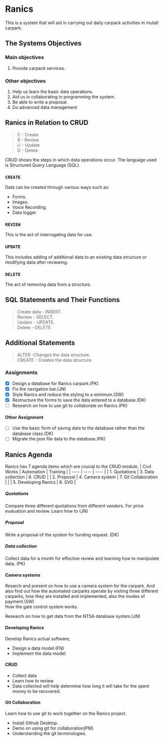 # Ranics

This is a system that will aid in carrying out daily carpack activities in mutall
carpark.

## The Systems Objectives

### Main objectives

1. Provide carpack services.

### Other objectives

1. Help us learn the basic data operations.
2. Aid us in collaborating in programming the system.
3. Be able to write a proposal.
4. Do advanced data management

## Ranics in Relation to CRUD

  > C - Create  
  > R - Review  
  > U - Update  
  > D - Delete  

CRUD shows the steps in which data operations occur. The language used is
Structured Query Language (SQL).

### `CREATE`

 Data can be created through various ways such as:

- Forms.
- Images.
- Voice Recording.
- Data logger.

### `REVIEW`

This is the act of interrogating data for use.

### `UPDATE`

This includes adding of additional data to an existing data structure or
modifying data after reviewing.

### `DELETE`

The act of removing data from a structure.

## SQL Statements and Their Functions

> Create data - INSERT.  
> Review - SELECT.  
> Update - UPDATE.  
> Delete - DELETE.  

## Additional Statements

> ALTER -Changes the data structure.  
> CREATE - Creates the data structure.

### Assignments

- [x] Design a database for Ranics carpark.(PK)
- [x] Fix the navigation bar.(JN)
- [x] Style Ranics and reduce the styling to a minimum.(SW)
- [x] Restructure the forms to save the data entered to a database.(DK)
- [ ] Research on how to use git to collaborate on Ranics.(PK)

#### Other Assignment

- [ ] Use the basic form of saving data to the database rather than the database class.(DK)
- [ ] Migrate the json file data to the database.(PK)

## Ranics Agenda

Ranics has 7 agenda items which are crucial to the CRUD module.
|   Civil Works   |  Automation    | Training     |
| ---- | ---- | ---- |
|  1. Quotations    |  3. Data collection    |  6. CRUD    |
| 2. Proposal     |  4. Camera system    | 7. Git Collaboration    |
|  |   5. Developing Ranics    | 8. SVG |

##### Quotations

Compare three different quotations from different vendors. For price evaluation and review. Learn how to (JN)

##### Proposal  

Write a proposal of the system for funding request. (DK)

##### Data collection  

Collect data for a month for effective review and learning how to manipulate data. (PK)

#### Camera systems

Resarch and present on how to use a camera system for the carpark. And also find out how the automated carparks operate by visiting three different carparks, how they are installed and implemented, also the modes of payment.(SW)  
How the gate control system works.

Research on how to get data from the NTSA database system.(JN)

#### Developing Ranics

Develop Ranics actual software;

- Design a data model.(FN)  
- Implement the data model.

#### CRUD

- Collect data
- Learn how to review
- Data collected will help determine how long it will take for the spent money to be recovered.
  
#### Git Collaboration

Learn how to use git to work together on the Ranics project.

- Install Github Desktop.
- Demo on using git for collaboration(PM)
- Understanding the git terminologies.
